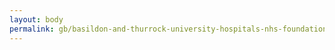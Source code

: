 ```yaml
---
layout: body
permalink: gb/basildon-and-thurrock-university-hospitals-nhs-foundation-trust/
---
```


